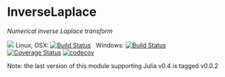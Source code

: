 # InverseLaplace

*Numerical inverse Laplace transform*

[![](https://img.shields.io/badge/docs-latest-blue.svg)](https://jlapeyre.github.io/InverseLaplace.jl/latest)
Linux, OSX: [![Build Status](https://travis-ci.org/jlapeyre/InverseLaplace.jl.svg)](https://travis-ci.org/jlapeyre/InverseLaplace.jl) &nbsp; Windows: [![Build Status](https://ci.appveyor.com/api/projects/status/github/jlapeyre/InverseLaplace.jl?branch=master&svg=true)](https://ci.appveyor.com/project/jlapeyre/inverselaplace-jl) &nbsp; &nbsp; &nbsp; [![Coverage Status](https://coveralls.io/repos/github/jlapeyre/InverseLaplace.jl/badge.svg?branch=master)](https://coveralls.io/github/jlapeyre/InverseLaplace.jl?branch=master) [![codecov](https://codecov.io/gh/jlapeyre/InverseLaplace.jl/branch/master/graph/badge.svg)](https://codecov.io/gh/jlapeyre/InverseLaplace.jl)

Note: the last version of this module supporting Julia v0.4 is tagged v0.0.2
